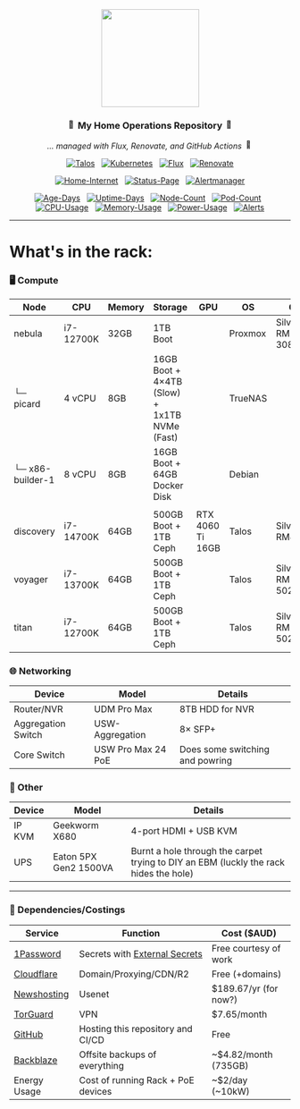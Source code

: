 <div align="center">

<img src="https://upload.wikimedia.org/wikipedia/commons/thumb/3/39/Kubernetes_logo_without_workmark.svg/1234px-Kubernetes_logo_without_workmark.svg.png" align="center" width="175px" height="175px"/>

### <img src="https://fonts.gstatic.com/s/e/notoemoji/latest/1f680/512.gif" alt="🚀" width="16" height="16"> My Home Operations Repository <img src="https://fonts.gstatic.com/s/e/notoemoji/latest/1f6a7/512.gif" alt="🚧" width="16" height="16">

_... managed with Flux, Renovate, and GitHub Actions_ <img src="https://fonts.gstatic.com/s/e/notoemoji/latest/1f916/512.gif" alt="🤖" width="16" height="16">

</div>

<div align="center">

[![Talos](https://img.shields.io/endpoint?url=https%3A%2F%2Fkromgo.hyde.services%2Ftalos_version&style=for-the-badge&logo=talos&logoColor=white&color=blue&label=%20)](https://talos.dev)&nbsp;&nbsp;
[![Kubernetes](https://img.shields.io/endpoint?url=https%3A%2F%2Fkromgo.hyde.services%2Fkubernetes_version&style=for-the-badge&logo=kubernetes&logoColor=white&color=blue&label=%20)](https://kubernetes.io)&nbsp;&nbsp;
[![Flux](https://img.shields.io/endpoint?url=https%3A%2F%2Fkromgo.hyde.services%2Fflux_version&style=for-the-badge&logo=flux&logoColor=white&color=blue&label=%20)](https://fluxcd.io)&nbsp;&nbsp;
[![Renovate](https://img.shields.io/github/actions/workflow/status/hydazz/home-ops/renovate.yaml?branch=main&label=&logo=renovatebot&style=for-the-badge&color=blue)](https://github.com/hydazz/home-ops/actions/workflows/renovate.yaml)

</div>

<div align="center">

[![Home-Internet](https://img.shields.io/endpoint?url=https%3A%2F%2Fspoodermon.hyde.services%2Fapi%2Fv1%2Fendpoints%2F_ping%2Fhealth%2Fbadge.shields&style=for-the-badge&logo=ubiquiti&logoColor=white&label=Home%20Internet)](https://gatus.hyde.services)&nbsp;&nbsp;
[![Status-Page](https://img.shields.io/endpoint?url=https%3A%2F%2Fspoodermon.hyde.services%2Fapi%2Fv1%2Fendpoints%2F_status-page%2Fhealth%2Fbadge.shields&style=for-the-badge&logo=statuspage&logoColor=white&label=Status%20Page)](https://gatus.hyde.services)&nbsp;&nbsp;
[![Alertmanager](https://img.shields.io/endpoint?url=https%3A%2F%2Fspoodermon.hyde.services%2Fapi%2Fv1%2Fendpoints%2F_heartbeat%2Fhealth%2Fbadge.shields&style=for-the-badge&logo=prometheus&logoColor=white&label=Alertmanager)](https://gatus.hyde.services)

</div>

<div align="center">

[![Age-Days](https://img.shields.io/endpoint?url=https%3A%2F%2Fkromgo.hyde.services%2Fcluster_age_days&style=flat-square&label=Age)](https://github.com/kashalls/kromgo)&nbsp;&nbsp;
[![Uptime-Days](https://img.shields.io/endpoint?url=https%3A%2F%2Fkromgo.hyde.services%2Fcluster_uptime_days&style=flat-square&label=Uptime)](https://github.com/kashalls/kromgo)&nbsp;&nbsp;
[![Node-Count](https://img.shields.io/endpoint?url=https%3A%2F%2Fkromgo.hyde.services%2Fcluster_node_count&style=flat-square&label=Nodes)](https://github.com/kashalls/kromgo)&nbsp;&nbsp;
[![Pod-Count](https://img.shields.io/endpoint?url=https%3A%2F%2Fkromgo.hyde.services%2Fcluster_pod_count&style=flat-square&label=Pods)](https://github.com/kashalls/kromgo)&nbsp;&nbsp;
[![CPU-Usage](https://img.shields.io/endpoint?url=https%3A%2F%2Fkromgo.hyde.services%2Fcluster_cpu_usage&style=flat-square&label=CPU)](https://github.com/kashalls/kromgo)&nbsp;&nbsp;
[![Memory-Usage](https://img.shields.io/endpoint?url=https%3A%2F%2Fkromgo.hyde.services%2Fcluster_memory_usage&style=flat-square&label=Memory)](https://github.com/kashalls/kromgo)&nbsp;&nbsp;
[![Power-Usage](https://img.shields.io/endpoint?url=https%3A%2F%2Fkromgo.hyde.services%2Fcluster_power_usage&style=flat-square&label=Power)](https://github.com/kashalls/kromgo)&nbsp;&nbsp;
[![Alerts](https://img.shields.io/endpoint?url=https%3A%2F%2Fkromgo.hyde.services%2Fcluster_alert_count&style=flat-square&label=Alerts)](https://github.com/kashalls/kromgo)

</div>

---

# What's in the rack:

### 🖥️ Compute

| Node             | CPU       | Memory | Storage                                      | GPU              | OS      | Case                 | Function                       |
| ---------------- | --------- | ------ | -------------------------------------------- | ---------------- | ------- | -------------------- | ------------------------------ |
| nebula           | i7-12700K | 32GB   | 1TB Boot                                     |                  | Proxmox | SilverStone RM21-308 | Hypervisor                     |
| └─ picard        | 4 vCPU    | 8GB    | 16GB Boot + 4×4TB (Slow) + 1x1TB NVMe (Fast) |                  | TrueNAS |                      | Media/file storage and backups |
| └─ x86-builder-1 | 8 vCPU    | 8GB    | 16GB Boot + 64GB Docker Disk                 |                  | Debian  |                      | Docker builds                  |
|                  |           |        |                                              |                  |         |                      |
| discovery        | i7-14700K | 64GB   | 500GB Boot + 1TB Ceph                        | RTX 4060 Ti 16GB | Talos   | SilverStone RM400    | Talos node with da GPU         |
| voyager          | i7-13700K | 64GB   | 500GB Boot + 1TB Ceph                        |                  | Talos   | SilverStone RM23-502 |                                |
| titan            | i7-12700K | 64GB   | 500GB Boot + 1TB Ceph                        |                  | Talos   | SilverStone RM23-502 |                                |

### 🌐 Networking

| Device             | Model              | Details                         |
| ------------------ | ------------------ | ------------------------------- |
| Router/NVR         | UDM Pro Max        | 8TB HDD for NVR                 |
| Aggregation Switch | USW-Aggregation    | 8× SFP+                         |
| Core Switch        | USW Pro Max 24 PoE | Does some switching and powring |

### 🔌 Other

| Device | Model                 | Details                                                                               |
| ------ | --------------------- | ------------------------------------------------------------------------------------- |
| IP KVM | Geekworm X680         | 4-port HDMI + USB KVM                                                                 |
| UPS    | Eaton 5PX Gen2 1500VA | Burnt a hole through the carpet trying to DIY an EBM (luckly the rack hides the hole) |

---

### 💸 Dependencies/Costings

| Service                                 | Function                                                      | Cost ($AUD)           |
| --------------------------------------- | ------------------------------------------------------------- | --------------------- |
| [1Password](https://1password.com/)     | Secrets with [External Secrets](https://external-secrets.io/) | Free courtesy of work |
| [Cloudflare](https://cloudflare.com/)   | Domain/Proxying/CDN/R2                                        | Free (+domains)       |
| [Newshosting](https://newshosting.com/) | Usenet                                                        | $189.67/yr (for now?) |
| [TorGuard](https://torguard.net/)       | VPN                                                           | $7.65/month           |
| [GitHub](https://github.com/)           | Hosting this repository and CI/CD                             | Free                  |
| [Backblaze](https://backblaze.com/)     | Offsite backups of everything                                 | ~$4.82/month (735GB)  |
| Energy Usage                            | Cost of running Rack + PoE devices                            | ~$2/day (~10kW)       |

